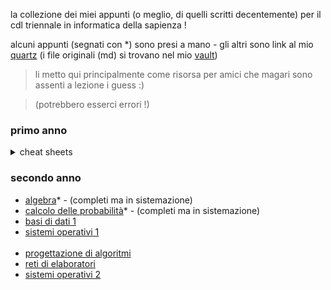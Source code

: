la collezione dei miei appunti (o meglio, di quelli scritti decentemente) per il cdl triennale in informatica della sapienza ! 

alcuni appunti (segnati con *) sono presi a mano - gli altri sono link al mio [quartz](https://aglaianorza.github.io/notesig/) (i file originali (md) si trovano nel mio [vault](https://github.com/AglaiaNorza/obsidian-vault))

> li metto qui principalmente come risorsa per amici che magari sono assenti a lezione i guess :)
 
> (potrebbero esserci errori !)

### primo anno
<details>
    <summary>cheat sheets</summary>
    <br>

(le mie '**cheat sheets**' !! - contengono le informazioni principali che mi servivano per gli esami, esercizi spiegati, e qualche tip (sono un po' disordinate))

- [progettazione di sistemi digitali](../../raw/main/primo%20anno/psd%20cheat%20sheet.pdf) - (tipi di esercizi d'esame della prof.ssa Massini - e la relativa teoria -, spiegati)
- [calcolo differenziale](../../raw/main/primo%20anno/calcdiff%20cheat%20sheet.pdf) - (formule necessarie ed esempi di esercizi)
- [architettura degli elaboratori](../../raw/main/primo%20anno/arch%20cheat%20sheet.pdf) - (principalmente tips su come svolgere gli esercizi)
</details>

### secondo anno

- [algebra](../../raw/main/secondo%20anno/algebra.pdf)* - (completi ma in sistemazione)
- [calcolo delle probabilità](../../raw/main/secondo%20anno/calcolo%20delle%20probabilità.pdf)* - (completi ma in sistemazione)
- [basi di dati 1](https://aglaianorza.github.io/notesig/vault/basi-di-dati-1/basi-di-dati-1)
- [sistemi operativi 1](https://aglaianorza.github.io/notesig/vault/sistemi-operativi-1/sistemi-operativi-1)
<br></br> <!-- ik /br is not a thing, but it doesn't register the md after it without it -->
- [progettazione di algoritmi](https://aglaianorza.github.io/notesig/vault/progettazione-di-algoritmi/progettazione-di-algoritmi)
- [reti di elaboratori](https://aglaianorza.github.io/notesig/vault/reti-di-elaboratori/reti-di-elaboratori)
- [sistemi operativi 2](https://aglaianorza.github.io/notesig/vault/sistemi-operativi-2/sistemi-operativi-2)

<!--  
> (per algebra, sto/stavo facendo anche il re-file degli appunti in sub-file (che diventeranno poi cheat sheets) - che però non sono ancora completi :D):
> - [algebra formule](../../raw/main/secondo%20anno/algebra%20formule.pdf) - (che uso per guardare velocemente formule e proprietà senza dover sfogliare tutti gli appunti) 
> - [algebra sheet esercizi](../../raw/main/secondo%20anno/algebra%20es%20sheet.pdf) - (guide agli esercizi)
> - algebra dimostrazioni - WIP (per l'orale :') )
------
> in caso servissero a qualcuno, ho anche dei link drive per gli appunti del secondo anno (backup di goodnotes) - si aggiornano in automatico, quindi potrebbero contenere gli appunti appena presi e ancora da sistemare:
> [[algebra]](https://drive.google.com/file/d/1rtiMhWDh8_MFYSA3cehac2DI9Z7aPSIw/view?usp=sharing), [[formule algebra]](https://drive.google.com/file/d/1kSHqjzirNeuWVRACjaXAZzN51CBvSmSw/view?usp=sharing), [[algebra es]](https://drive.google.com/file/d/10bc4-VZ2bqGsYHfavKYtBK0ApbsDXviP/view?usp=sharing), [[probabilità]](https://drive.google.com/file/d/1z5yY9wkeVek5W3LhSf8P8mh2xpbsMRAs/view?usp=sharing)
-->
